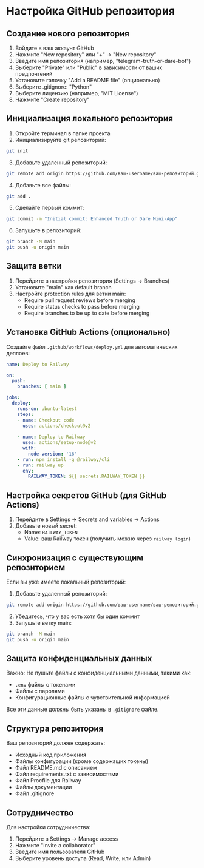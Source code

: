 # Настройка GitHub репозитория

## Создание нового репозитория

1. Войдите в ваш аккаунт GitHub
2. Нажмите "New repository" или "+" → "New repository"
3. Введите имя репозитория (например, "telegram-truth-or-dare-bot")
4. Выберите "Private" или "Public" в зависимости от ваших предпочтений
5. Установите галочку "Add a README file" (опционально)
6. Выберите .gitignore: "Python"
7. Выберите лицензию (например, "MIT License")
8. Нажмите "Create repository"

## Инициализация локального репозитория

1. Откройте терминал в папке проекта
2. Инициализируйте git репозиторий:
```bash
git init
```

3. Добавьте удаленный репозиторий:
```bash
git remote add origin https://github.com/ваш-username/ваш-репозиторий.git
```

4. Добавьте все файлы:
```bash
git add .
```

5. Сделайте первый коммит:
```bash
git commit -m "Initial commit: Enhanced Truth or Dare Mini-App"
```

6. Запушьте в репозиторий:
```bash
git branch -M main
git push -u origin main
```

## Защита ветки

1. Перейдите в настройки репозитория (Settings → Branches)
2. Установите "main" как default branch
3. Настройте protection rules для ветки main:
   - Require pull request reviews before merging
   - Require status checks to pass before merging
   - Require branches to be up to date before merging

## Установка GitHub Actions (опционально)

Создайте файл `.github/workflows/deploy.yml` для автоматических деплоев:

```yaml
name: Deploy to Railway

on:
  push:
    branches: [ main ]

jobs:
  deploy:
    runs-on: ubuntu-latest
    steps:
    - name: Checkout code
      uses: actions/checkout@v2
    
    - name: Deploy to Railway
      uses: actions/setup-node@v2
      with:
        node-version: '16'
    - run: npm install -g @railway/cli
    - run: railway up
      env:
        RAILWAY_TOKEN: ${{ secrets.RAILWAY_TOKEN }}
```

## Настройка секретов GitHub (для GitHub Actions)

1. Перейдите в Settings → Secrets and variables → Actions
2. Добавьте новый secret:
   - Name: `RAILWAY_TOKEN`
   - Value: ваш Railway токен (получить можно через `railway login`)

## Синхронизация с существующим репозиторием

Если вы уже имеете локальный репозиторий:

1. Добавьте удаленный репозиторий:
```bash
git remote add origin https://github.com/ваш-username/ваш-репозиторий.git
```

2. Убедитесь, что у вас есть хотя бы один коммит
3. Запушьте ветку main:
```bash
git branch -M main
git push -u origin main
```

## Защита конфиденциальных данных

Важно: Не пушьте файлы с конфиденциальными данными, такими как:
- `.env` файлы с токенами
- Файлы с паролями
- Конфигурационные файлы с чувствительной информацией

Все эти данные должны быть указаны в `.gitignore` файле.

## Структура репозитория

Ваш репозиторий должен содержать:
- Исходный код приложения
- Файлы конфигурации (кроме содержащих токены)
- Файл README.md с описанием
- Файл requirements.txt с зависимостями
- Файл Procfile для Railway
- Файлы документации
- Файл .gitignore

## Сотрудничество

Для настройки сотрудничества:

1. Перейдите в Settings → Manage access
2. Нажмите "Invite a collaborator"
3. Введите имя пользователя GitHub
4. Выберите уровень доступа (Read, Write, или Admin)